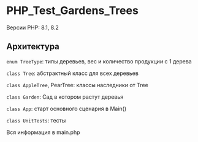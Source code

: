 # PHP_Test_Gardens_Trees
  Версии PHP: 8.1, 8.2


## Архитектура

  `enum TreeType`: типы деревьев, вес и количество продукции с 1 дерева
  
  `class Tree`: абстрактный класс для всех деревьев
  
  `class AppleTree`, PearTree: классы наследники от Tree
  
  `class Garden`: Сад в котором растут деревья
  
  `class App`: старт основного сценария в Main()
  
  `class UnitTests`: тесты
  
Вся информация в main.php
